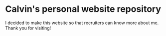 # Calvin's personal website repository

I decided to make this website so that recruiters can know more about me. Thank you for visiting!
